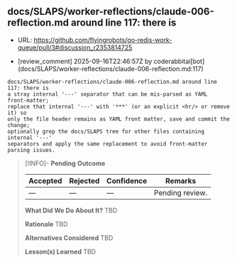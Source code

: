 ## docs/SLAPS/worker-reflections/claude-006-reflection.md around line 117: there is

- URL: https://github.com/flyingrobots/go-redis-work-queue/pull/3#discussion_r2353814725

- [review_comment] 2025-09-16T22:46:57Z by coderabbitai[bot] (docs/SLAPS/worker-reflections/claude-006-reflection.md:117)

```text
docs/SLAPS/worker-reflections/claude-006-reflection.md around line 117: there is
a stray internal '---' separator that can be mis-parsed as YAML front‑matter;
replace that internal '---' with '***' (or an explicit <hr/> or remove it) so
only the file header remains as YAML front matter, save and commit the change;
optionally grep the docs/SLAPS tree for other files containing internal '---'
separators and apply the same replacement to avoid front‑matter parsing issues.
```

> [!INFO]- **Pending**
> **Outcome**
> 
> | Accepted | Rejected | Confidence | Remarks |
> |----------|----------|------------|---------|
> | — | — | — | Pending review. |
>
> **What Did We Do About It?**
> TBD
>
> **Rationale**
> TBD
>
> **Alternatives Considered**
> TBD
>
> **Lesson(s) Learned**
> TBD
